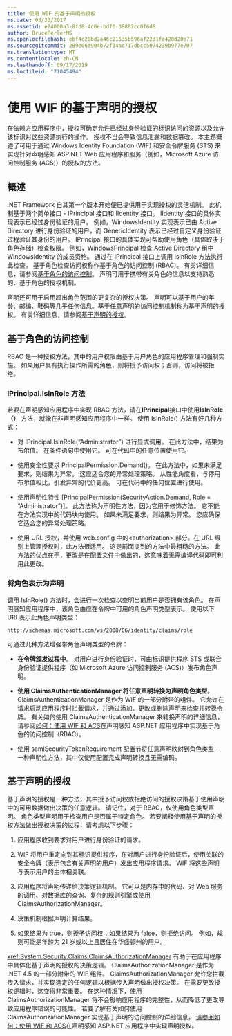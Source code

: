 ```yaml
---
title: 使用 WIF 的基于声明的授权
ms.date: 03/30/2017
ms.assetid: e24000a3-8fd8-4c0e-bdf0-39882cc0f6d8
author: BrucePerlerMS
ms.openlocfilehash: ebf4c28bd2a46c21535b596af22d1fa420d20e71
ms.sourcegitcommit: 289e06e904b72f34ac717dbcc5074239b977e707
ms.translationtype: MT
ms.contentlocale: zh-CN
ms.lasthandoff: 09/17/2019
ms.locfileid: "71045494"
---
```

# <a name="claims-based-authorization-using-wif"></a>使用 WIF 的基于声明的授权
在依赖方应用程序中，授权可确定允许已经过身份验证的标识访问的资源以及允许该标识对这些资源执行的操作。 授权不当会导致信息泄露和数据篡改。 本主题概述了可用于通过 Windows Identity Foundation (WIF) 和安全令牌服务 (STS) 来实现针对声明感知 ASP.NET Web 应用程序和服务（例如，Microsoft Azure 访问控制服务 (ACS)）的授权的方法。  
  
## <a name="overview"></a>概述  
 .NET Framework 自其第一个版本开始便已提供用于实现授权的灵活机制。 此机制基于两个简单接口 - IPrincipal 接口和 IIdentity 接口。 IIdentity 接口的具体实现表示已经过身份验证的用户。 例如，WindowsIdentity 实现表示已由 Active Directory 进行身份验证的用户，而 GenericIdentity 表示已经过自定义身份验证过程验证其身份的用户。 IPrincipal 接口的具体实现可帮助使用角色（具体取决于角色存储）检查权限。 例如，WindowsPrincipal 检查 Active Directory 组中 WindowsIdentity 的成员资格。 通过在 IPrincipal 接口上调用 IsInRole 方法执行此检查。 基于角色检查访问权称作基于角色的访问控制 (RBAC)。 有关详细信息，请参阅[基于角色的访问控制](claims-based-authorization-using-wif.md#BKMK_1)。  声明可用于携带有关角色的信息以支持熟悉的、基于角色的授权机制。  
  
 声明还可用于启用超出角色范围的更复杂的授权决策。 声明可以基于用户的年龄、邮编、鞋码等几乎任何信息。基于任意声明的访问控制机制称为基于声明的授权。 有关详细信息，请参阅[基于声明的授权](claims-based-authorization-using-wif.md#BKMK_2)。  
  
<a name="BKMK_1"></a>   
## <a name="role-based-access-control"></a>基于角色的访问控制  
 RBAC 是一种授权方法，其中的用户权限由基于用户角色的应用程序管理和强制实施。 如果用户具有执行操作所需的角色，则将授予访问权；否则，访问将被拒绝。  
  
### <a name="iprincipalisinrole-method"></a>IPrincipal.IsInRole 方法  
 若要在声明感知应用程序中实现 RBAC 方法，请在**IPrincipal**接口中使用**IsInRole （）** 方法，就像在非声明感知应用程序中一样。 使用 IsInRole() 方法有好几种方式：  
  
- 对 IPrincipal.IsInRole(“Administrator”) 进行显式调用。 在此方法中，结果为布尔值。 在条件语句中使用它。 可在代码中的任意位置使用它。  
  
- 使用安全性要求 PrincipalPermission.Demand()。 在此方法中，如果未满足要求，则结果为异常。 这应适合您的异常处理策略。 从性能角度看，与停用布尔值相比，引发异常的代价更高。 可在代码中的任何位置进行使用。  
  
- 使用声明性特性 [PrincipalPermission(SecurityAction.Demand, Role = “Administrator”)]。 此方法称为声明性方法，因为它用于修饰方法。 它不能在方法实现中的代码块内使用。 如果未满足要求，则结果为异常。 您应确保它适合您的异常处理策略。  
  
- 使用 URL 授权，并使用 web.config 中的\<authorization> 部分。在 URL 级别上管理授权时，此方法很适用。 这是前面提到的方法中最粗糙的方法。 此方法的优点在于，更改是在配置文件中做出的，这意味着无需编译代码即可利用此更改。  
  
### <a name="expressing-roles-as-claims"></a>将角色表示为声明  
 调用 IsInRole() 方法时，会进行一次检查以查明当前用户是否拥有该角色。 在声明感知应用程序中，该角色由应在令牌中可用的角色声明类型表示。 使用以下 URI 表示此角色声明类型：  
  
 `http://schemas.microsoft.com/ws/2008/06/identity/claims/role`
  
 可通过几种方法增强带角色声明类型的令牌：  
  
- **在令牌颁发过程中**。 对用户进行身份验证时，可由标识提供程序 STS 或联合身份验证提供程序（如 Microsoft Azure 访问控制服务 (ACS)）发布角色声明。  
  
- **使用 ClaimsAuthenticationManager 将任意声明转换为声明角色类型**。 ClaimsAuthenticationManager 是作为 WIF 的一部分附带的组件。 它允许在请求启动应用程序时拦截请求，并通过添加、更改或删除声明来检查并转换令牌。 有关如何使用 ClaimsAuthenticationManager 来转换声明的详细信息，请参阅[如何：使用 WIF 和 ACS](https://go.microsoft.com/fwlink/?LinkID=247445)在声明感知 ASP.NET 应用程序中实现基于角色的访问控制（RBAC）。  
  
- 使用 samlSecurityTokenRequirement 配置节将任意声明映射到角色类型 - 一种声明性方法，其中仅使用配置完成声明转换且无需编码。  
  
<a name="BKMK_2"></a>   
## <a name="claims-based-authorization"></a>基于声明的授权  
 基于声明的授权是一种方法，其中授予访问权或拒绝访问的授权决策基于使用声明中的可用数据做出决策的任意逻辑。 请记住，对于 RBAC，仅使用角色类型声明。 角色类型声明用于检查用户是否属于特定角色。 若要阐释使用基于声明的授权方法做出授权决策的过程，请考虑以下步骤：  
  
1. 应用程序收到要求对用户进行身份验证的请求。  
  
2. WIF 将用户重定向到其标识提供程序，在对用户进行身份验证后，使用关联的安全令牌（表示包含有关声明的用户）发出应用程序请求。 WIF 将这些声明与表示用户的主体相关联。  
  
3. 应用程序将声明传递给决策逻辑机制。 它可以是内存中的代码、对 Web 服务的调用、对数据库的查询、复杂的规则引擎或使用 ClaimsAuthorizationManager。  
  
4. 决策机制根据声明计算结果。  
  
5. 如果结果为 true，则授予访问权；如果结果为 false，则拒绝访问。 例如，规则可能是年龄为 21 岁或以上且居住在华盛顿州的用户。  
  
 <xref:System.Security.Claims.ClaimsAuthorizationManager> 有助于在应用程序中具体化基于声明的授权的决策逻辑。 ClaimsAuthorizationManager 是作为 .NET 4.5 的一部分附带的 WIF 组件。 ClaimsAuthorizationManager 允许您拦截传入请求，并实现选定的任何逻辑以根据传入声明做出授权决策。 在需要更改授权逻辑时，这变得非常重要。 在这种情况下，使用 ClaimsAuthorizationManager 将不会影响应用程序的完整性，从而降低了更改导致应用程序错误的可能性。 若要了解有关如何使用 ClaimsAuthorizationManager 实现基于声明的访问控制的详细信息， [请参阅如何：使用 WIF 和 ACS](https://go.microsoft.com/fwlink/?LinkID=247446)在声明感知 ASP.NET 应用程序中实现声明授权。

